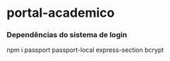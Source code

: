 # portal-academico


### Dependências do sistema de login

npm i passport passport-local express-section bcrypt